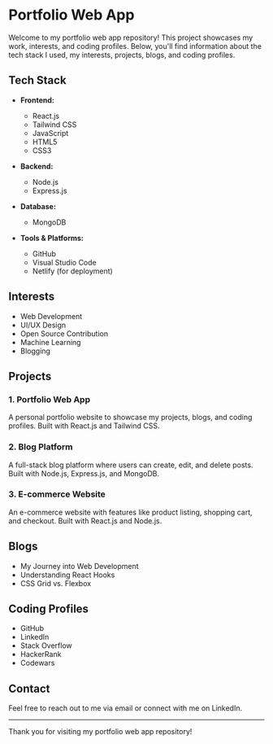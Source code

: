 # Portfolio Web App

Welcome to my portfolio web app repository! This project showcases my work, interests, and coding profiles. Below, you'll find information about the tech stack I used, my interests, projects, blogs, and coding profiles.

## Tech Stack

- **Frontend:**
  - React.js
  - Tailwind CSS
  - JavaScript
  - HTML5
  - CSS3

- **Backend:**
  - Node.js
  - Express.js

- **Database:**
  - MongoDB

- **Tools & Platforms:**
  - GitHub
  - Visual Studio Code
  - Netlify (for deployment)

## Interests

- Web Development
- UI/UX Design
- Open Source Contribution
- Machine Learning
- Blogging

## Projects

### 1. Portfolio Web App
A personal portfolio website to showcase my projects, blogs, and coding profiles. Built with React.js and Tailwind CSS.

### 2. Blog Platform
A full-stack blog platform where users can create, edit, and delete posts. Built with Node.js, Express.js, and MongoDB.

### 3. E-commerce Website
An e-commerce website with features like product listing, shopping cart, and checkout. Built with React.js and Node.js.

## Blogs

- My Journey into Web Development
- Understanding React Hooks
- CSS Grid vs. Flexbox

## Coding Profiles

- GitHub
- LinkedIn
- Stack Overflow
- HackerRank
- Codewars

## Contact

Feel free to reach out to me via email or connect with me on LinkedIn.

---

Thank you for visiting my portfolio web app repository!
